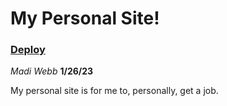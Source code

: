 # My Personal Site!

### **[Deploy](https://madiwebb.netlify.app/)**

*Madi Webb*
**1/26/23**

My personal site is for me to, personally, get a job.
